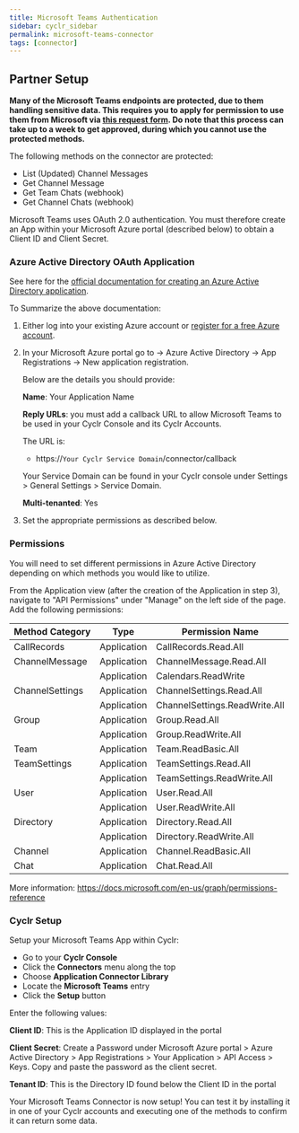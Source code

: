 ```yaml
---
title: Microsoft Teams Authentication
sidebar: cyclr_sidebar
permalink: microsoft-teams-connector
tags: [connector]
---
```


## Partner Setup

**Many of the Microsoft Teams endpoints are protected, due to them handling sensitive data. This requires you to apply for permission to use them from Microsoft via [this request form](https://docs.microsoft.com/en-us/graph/teams-protected-apis). 
Do note that this process can take up to a week to get approved, during which you cannot use the protected methods.**

The following methods on the connector are protected:
- List (Updated) Channel Messages
- Get Channel Message
- Get Team Chats (webhook)
- Get Channel Chats (webhook)

Microsoft Teams uses OAuth 2.0 authentication.  You must therefore create an App within your Microsoft Azure portal (described below) to obtain a Client ID and Client Secret.

### Azure Active Directory OAuth Application

See here for the [official documentation for creating an Azure Active Directory application](https://docs.microsoft.com/en-us/azure/active-directory/develop/active-directory-integrating-applications).

To Summarize the above documentation:

1. Either log into your existing Azure account or [register for a free Azure account](https://azure.microsoft.com/free/?WT.mc_id=A261C142F).
2. In your Microsoft Azure portal go to -> Azure Active Directory -> App Registrations -> New application registration.

   Below are the details you should provide:

   **Name**: Your Application Name

   **Reply URLs**: you must add a callback URL to allow Microsoft Teams to be used in your Cyclr Console and its Cyclr Accounts.

   The URL is:

   * https://``Your Cyclr Service Domain``/connector/callback 

   Your Service Domain can be found in your Cyclr console under Settings > General Settings > Service Domain.

   **Multi-tenanted**: Yes

3. Set the appropriate permissions as described below.

### Permissions

You will need to set different permissions in Azure Active Directory depending on which methods you would like to utilize.

From the Application view (after the creation of the Application in step 3), navigate to "API Permissions" under "Manage" on the left side of the page. Add the following permissions:

| Method Category          | Type        | Permission Name               |
|--------------------------|-------------|-------------------------------|
| CallRecords              | Application | CallRecords.Read.All          |
| ChannelMessage           | Application | ChannelMessage.Read.All       |
|                          | Application | Calendars.ReadWrite           |
| ChannelSettings          | Application | ChannelSettings.Read.All      |
|                          | Application | ChannelSettings.ReadWrite.All |
| Group                    | Application | Group.Read.All                |
|                          | Application | Group.ReadWrite.All           |
| Team                     | Application | Team.ReadBasic.All            |
| TeamSettings             | Application | TeamSettings.Read.All         |
|                          | Application | TeamSettings.ReadWrite.All    |
| User                     | Application | User.Read.All                 |
|                          | Application | User.ReadWrite.All            |
| Directory                | Application | Directory.Read.All            |
|                          | Application | Directory.ReadWrite.All       |
| Channel                  | Application | Channel.ReadBasic.All         |
| Chat                     | Application | Chat.Read.All                 |

More information: https://docs.microsoft.com/en-us/graph/permissions-reference

### Cyclr Setup

Setup your Microsoft Teams App within Cyclr:

*   Go to your **Cyclr Console**
*   Click the **Connectors** menu along the top
*   Choose **Application Connector Library**
*   Locate the **Microsoft Teams** entry
*   Click the **Setup** button

Enter the following values:

**Client ID**: This is the Application ID displayed in the portal

**Client Secret**: Create a Password under Microsoft Azure portal > Azure Active Directory > App Registrations > Your Application > API Access > Keys. Copy and paste the password as the client secret.

**Tenant ID**: This is the Directory ID found below the Client ID in the portal

Your Microsoft Teams Connector is now setup! You can test it by installing it in one of your Cyclr accounts and executing one of the methods to confirm it can return some data.
